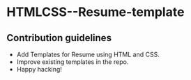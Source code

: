 # HTMLCSS--Resume-template

## Contribution guidelines 
- Add Templates for Resume using HTML and CSS.
- Improve existing templates in the repo. 
- Happy hacking! 
